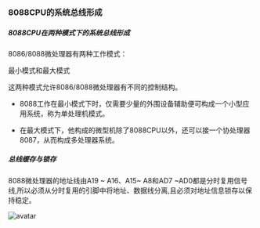 ### 8088CPU的系统总线形成

##### 8088CPU在两种模式下的系统总线形成

8086/8088微处理器有两种工作模式：

最小模式和最大模式

这两种模式允许8086/8088微处理器有不同的控制结构。

- 8088工作在最小模式下时，仅需要少量的外围设备辅助便可构成一个小型应用系统，称为单处理机模式。

- 在最大模式下，他构成的微型机除了8088CPU以外，还可以接一个协处理器8087，从而构成多处理器系统。

##### 总线缓存与锁存

8088微处理器的地址线由A19 ~ A16、A15~ A8和AD7 ~AD0都是分时复用信号线,所以必须从分时复用的引脚中将地址、数据线分离,且必须对地址信息锁存以保持稳定。

![avatar](http://m.qpic.cn/psc?/V13aWMwP0ezS09/dc.CEbKkDpD9Z7TwDzRx52xPVjR2tT2ADaSbx4hUhJV3bfKCcvbD9PIrfJn8uy2JhcoXC5jYwTaEirSb6O1o2Q!!/b&bo=PwQ0Aj8ENAIDCSw!&rf=viewer_4)